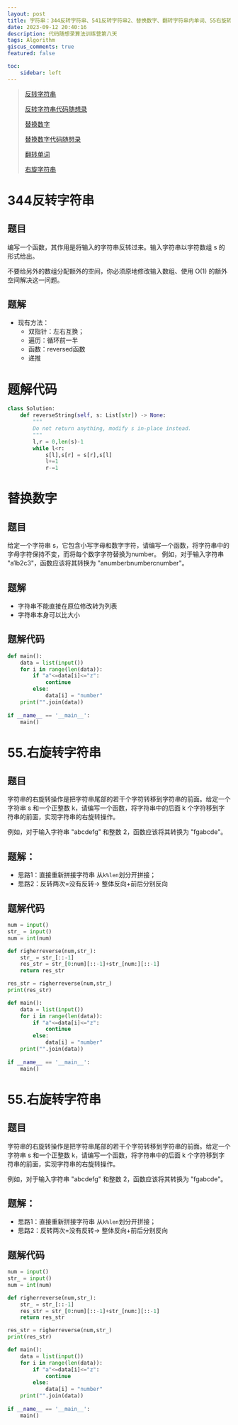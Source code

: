 ```yaml
---
layout: post
title: 字符串：344反转字符串、541反转字符串2、替换数字、翻转字符串内单词、55右旋转字符串
date: 2023-09-12 20:40:16
description: 代码随想录算法训练营第八天
tags: Algorithm
giscus_comments: true
featured: false

toc:
    sidebar: left
---
```


>
>[反转字符串](https://leetcode.cn/problems/reverse-string/)
>
>[反转字符串代码随想录](https://programmercarl.com/0344.反转字符串.html#算法公开课)
>
>[替换数字](https://kamacoder.com/problempage.php?pid=1064)
>
>[替换数字代码随想录](https://programmercarl.com/kama54.替换数字.html#其他语言版本)
>
>[翻转单词](https://leetcode.cn/problems/reverse-words-in-a-string/description/)
>
>[右旋字符串](https://kamacoder.com/problempage.php?pid=1065)

# 344反转字符串

## 题目
编写一个函数，其作用是将输入的字符串反转过来。输入字符串以字符数组 s 的形式给出。

不要给另外的数组分配额外的空间，你必须原地修改输入数组、使用 O(1) 的额外空间解决这一问题。

## 题解
- 现有方法：
    - 双指针：左右互换；
    - 遍历：循环前一半
    - 函数：reversed函数
    - 递推

# 题解代码
```python
class Solution:
    def reverseString(self, s: List[str]) -> None:
        """
        Do not return anything, modify s in-place instead.
        """
        l,r = 0,len(s)-1
        while l<r:
            s[l],s[r] = s[r],s[l]
            l+=1
            r-=1
```
# 替换数字

## 题目
给定一个字符串 s，它包含小写字母和数字字符，请编写一个函数，将字符串中的字母字符保持不变，而将每个数字字符替换为number。 例如，对于输入字符串 "a1b2c3"，函数应该将其转换为 "anumberbnumbercnumber"。

## 题解
- 字符串不能直接在原位修改转为列表
- 字符串本身可以比大小

## 题解代码
```python
def main():
    data = list(input())
    for i in range(len(data)):
        if "a"<=data[i]<="z":
            continue
        else:
            data[i] = "number"
    print("".join(data))
    
if __name__ == '__main__':
    main()
```

# 55.右旋转字符串
## 题目
字符串的右旋转操作是把字符串尾部的若干个字符转移到字符串的前面。给定一个字符串 s 和一个正整数 k，请编写一个函数，将字符串中的后面 k 个字符移到字符串的前面，实现字符串的右旋转操作。

例如，对于输入字符串 "abcdefg" 和整数 2，函数应该将其转换为 "fgabcde"。


## 题解：
- 思路1：直接重新拼接字符串 从`k%len`划分开拼接；
- 思路2：反转两次=没有反转-> 整体反向+前后分别反向


## 题解代码
```python
num = input()
str_ = input()
num = int(num)

def righerreverse(num,str_):
    str_ = str_[::-1]
    res_str = str_[0:num][::-1]+str_[num:][::-1]
    return res_str

res_str = righerreverse(num,str_)
print(res_str)
```
```python
def main():
    data = list(input())
    for i in range(len(data)):
        if "a"<=data[i]<="z":
            continue
        else:
            data[i] = "number"
    print("".join(data))
    
if __name__ == '__main__':
    main()
```


# 55.右旋转字符串
## 题目
字符串的右旋转操作是把字符串尾部的若干个字符转移到字符串的前面。给定一个字符串 s 和一个正整数 k，请编写一个函数，将字符串中的后面 k 个字符移到字符串的前面，实现字符串的右旋转操作。

例如，对于输入字符串 "abcdefg" 和整数 2，函数应该将其转换为 "fgabcde"。


## 题解：
- 思路1：直接重新拼接字符串 从`k%len`划分开拼接；
- 思路2：反转两次=没有反转-> 整体反向+前后分别反向


## 题解代码
```python
num = input()
str_ = input()
num = int(num)

def righerreverse(num,str_):
    str_ = str_[::-1]
    res_str = str_[0:num][::-1]+str_[num:][::-1]
    return res_str

res_str = righerreverse(num,str_)
print(res_str)
```
```python
def main():
    data = list(input())
    for i in range(len(data)):
        if "a"<=data[i]<="z":
            continue
        else:
            data[i] = "number"
    print("".join(data))
    
if __name__ == '__main__':
    main()
```
